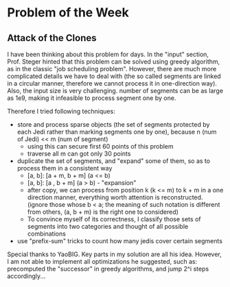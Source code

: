 # Problem of the Week



## Attack of the Clones

I have been thinking about this problem for days. In the "input" section, Prof. Steger hinted that this problem can be solved using greedy algorithm, as in the classic "job scheduling problem". However, there are much more complicated details we have to deal with (the so called segments are linked in a circular manner, therefore we cannot process it in one-direction way). Also, the input size is very challenging. number of segments can be as large as 1e9, making it infeasible to process segment one by one.

Therefore I tried following techniques:

- store and process sparse objects (the set of segments protected by each Jedi rather than marking segments one by one), because n (num of Jedi) << m (num of segment)
  - using this can secure first 60 points of this problem
  - traverse all m can got only 30 points
- duplicate the set of segments, and "expand" some of them, so as to process them in a consistent way
  - \[a, b]: [a + m, b + m] (a <= b)
  - \[a, b]: [a , b + m] (a > b)  - "expansion"
  - after copy, we can process from position k (k <= m) to k + m in a one direction manner, everything worth attention is reconstructed. (ignore those whose b < a; the meaning of such notation is different from others, (a, b + m) is the right one to considered)
  - To convince myself of its correctness, I classify those sets of segments into two categories and thought of all possible combinations
- use "prefix-sum" tricks to count how many jedis cover certain segments



Special thanks to YaoBIG. Key parts in my solution are all his idea. However, I am not able to implement all optimizations he suggested, such as: precomputed the "successor" in greedy algorithms, and jump 2^i steps accordingly... 